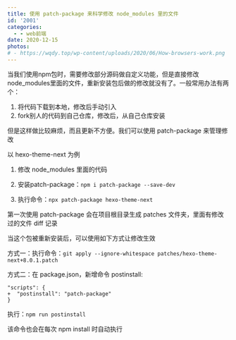 ```yaml
---
title: 使用 patch-package 来科学修改 node_modules 里的文件
id: '2001'
categories:
  - - web前端
date: 2020-12-15
photos:
# - https://wqdy.top/wp-content/uploads/2020/06/How-browsers-work.png
---
```


当我们使用npm包时，需要修改部分源码做自定义功能，但是直接修改node_modules里面的文件，重新安装包后做的修改就没有了。一般常用办法有两个：

1. 将代码下载到本地，修改后手动引入
2. fork别人的代码到自己仓库，修改后，从自己仓库安装

但是这样做比较麻烦，而且更新不方便。我们可以使用 patch-package 来管理修改

以 hexo-theme-next 为例

1. 修改 node_modules 里面的代码

2. 安装patch-package：`npm i patch-package --save-dev`

3. 执行命令：`npx patch-package hexo-theme-next`

第一次使用 patch-package 会在项目根目录生成 patches 文件夹，里面有修改过的文件 diff 记录

当这个包被重新安装后，可以使用如下方式让修改生效

方式一：执行命令：`git apply --ignore-whitespace patches/hexo-theme-next+8.0.1.patch`

方式二：在 package.json，新增命令 postinstall:

```
"scripts": {
+  "postinstall": "patch-package"
}
```

执行：`npm run postinstall`

该命令也会在每次 npm install 时自动执行

